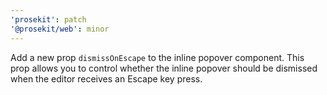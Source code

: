 ```yaml
---
'prosekit': patch
'@prosekit/web': minor
---
```


Add a new prop `dismissOnEscape` to the inline popover component. This prop allows you to control whether the inline popover should be dismissed when the editor receives an Escape key press.
